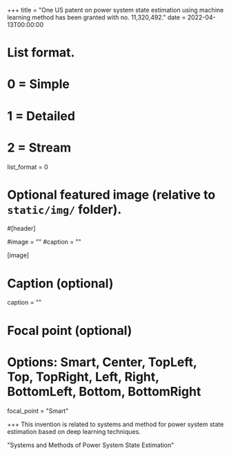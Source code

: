 +++
title = "One US patent on power system state estimation using machine learning method has been granted with no. 11,320,492."
date = 2022-04-13T00:00:00

# List format.
#   0 = Simple
#   1 = Detailed
#   2 = Stream
list_format = 0

# Optional featured image (relative to `static/img/` folder).
#[header]

#image = ""
#caption = ""

[image]
  # Caption (optional)
  caption = ""
  
  # Focal point (optional)
  # Options: Smart, Center, TopLeft, Top, TopRight, Left, Right, BottomLeft, Bottom, BottomRight
  focal_point = "Smart"

+++
This invention is related to systems and method for power system state estimation based on deep learning techniques.

"Systems and Methods of Power System State Estimation"